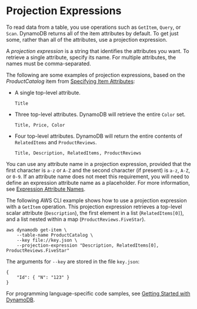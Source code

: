 # Projection Expressions<a name="Expressions.ProjectionExpressions"></a>

To read data from a table, you use operations such as `GetItem`, `Query`, or `Scan`\. DynamoDB returns all of the item attributes by default\. To get just some, rather than all of the attributes, use a projection expression\.

A *projection expression* is a string that identifies the attributes you want\. To retrieve a single attribute, specify its name\. For multiple attributes, the names must be comma\-separated\.

The following are some examples of projection expressions, based on the *ProductCatalog* item from [Specifying Item Attributes](Expressions.Attributes.md):
+ A single top\-level attribute\.

  `Title `
+ Three top\-level attributes\. DynamoDB will retrieve the entire `Color` set\.

  `Title, Price, Color `
+ Four top\-level attributes\. DynamoDB will return the entire contents of `RelatedItems` and `ProductReviews`\.

  `Title, Description, RelatedItems, ProductReviews `

You can use any attribute name in a projection expression, provided that the first character is `a-z` or `A-Z` and the second character \(if present\) is `a-z`, `A-Z`, or `0-9`\. If an attribute name does not meet this requirement, you will need to define an expression attribute name as a placeholder\. For more information, see [Expression Attribute Names](Expressions.ExpressionAttributeNames.md)\.

The following AWS CLI example shows how to use a projection expression with a `GetItem` operation\. This projection expression retrieves a top\-level scalar attribute \(`Description`\), the first element in a list \(`RelatedItems[0]`\), and a list nested within a map \(`ProductReviews.FiveStar`\)\.

```
aws dynamodb get-item \
    --table-name ProductCatalog \
    --key file://key.json \
    --projection-expression "Description, RelatedItems[0], ProductReviews.FiveStar"
```

The arguments for `--key` are stored in the file `key.json`:

```
{
    "Id": { "N": "123" }
}
```

For programming language\-specific code samples, see [Getting Started with DynamoDB](GettingStarted.md)\.